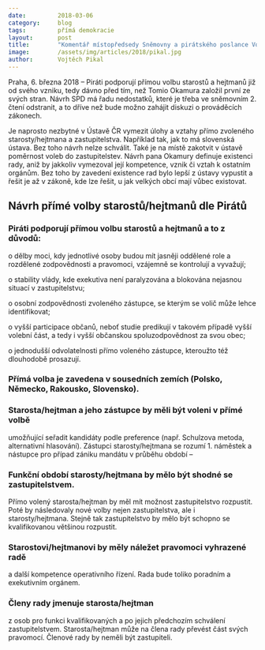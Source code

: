 ```yaml
---
date:         2018-03-06
category:     blog
tags:         přímá demokracie
layout:       post
title:        "Komentář místopředsedy Sněmovny a pirátského poslance Vojtěcha Pikala k návrhu přímé volby starostů a hejtmanů"
image:        /assets/img/articles/2018/pikal.jpg
author:       Vojtěch Pikal
---
```


Praha, 6. března 2018 – Piráti podporují přímou volbu starostů a hejtmanů již od svého vzniku, tedy dávno před tím, než Tomio Okamura založil první ze svých stran. Návrh SPD má řadu nedostatků, které je třeba ve sněmovním 2. čtení odstranit, a to dříve než bude možno zahájit diskuzi o prováděcích zákonech.

Je naprosto nezbytné v Ústavě ČR vymezit úlohy a vztahy přímo zvoleného starosty/hejtmana a zastupitelstva. Například tak, jak to má slovenská ústava. Bez toho návrh nelze schválit. Také je na místě zakotvit v ústavě poměrnost voleb do zastupitelstev. Návrh pana Okamury definuje existenci rady, aniž by jakkoliv vymezoval její kompetence, vznik či vztah k ostatním orgánům. Bez toho by zavedení existence rad bylo lepší z ústavy vypustit a řešit je až v zákoně, kde lze řešit, u jak velkých obcí mají vůbec existovat. 


## Návrh přímé volby starostů/hejtmanů dle Pirátů

### Piráti podporují přímou volbu starostů a hejtmanů a to z důvodů:

o dělby moci, kdy jednotlivé osoby budou mít jasněji oddělené role a rozdělené zodpovědnosti a pravomoci, vzájemně se kontrolují a vyvažují;

o stability vlády, kde exekutiva není paralyzována a blokována nejasnou situací v zastupitelstvu;

o osobní zodpovědnosti zvoleného zástupce, se kterým se volič může lehce identifikovat;

o vyšší participace občanů, neboť studie predikují v takovém případě vyšší volební část, a tedy i vyšší občanskou spoluzodpovědnost za svou obec;

o jednodušší odvolatelnosti přímo voleného zástupce, kteroužto též dlouhodobě prosazují.

### Přímá volba je zavedena v sousedních zemích (Polsko, Německo, Rakousko, Slovensko).

### Starosta/hejtman a jeho zástupce by měli být voleni v přímé volbě 
umožňující seřadit kandidáty podle preference (např. Schulzova metoda, alternativní hlasování). Zástupci starosty/hejtmana se rozumí 1. náměstek a nástupce pro případ zániku mandátu v průběhu období – 

### Funkční období starosty/hejtmana by mělo být shodné se zastupitelstvem. 
Přímo volený starosta/hejtman by měl mít možnost zastupitelstvo rozpustit. Poté by následovaly nové volby nejen zastupitelstva, ale i starosty/hejtmana. Stejně tak zastupitelstvo by mělo být schopno se kvalifikovanou většinou rozpustit.

### Starostovi/hejtmanovi by měly náležet pravomoci vyhrazené radě 
a další kompetence operativního řízení. Rada bude toliko poradním a exekutivním orgánem.

### Členy rady jmenuje starosta/hejtman
 z osob pro funkci kvalifikovaných a po jejich předchozím schválení zastupitelstvem. Starosta/hejtman může na člena rady převést část svých pravomocí. Členové rady by neměli být zastupiteli.

